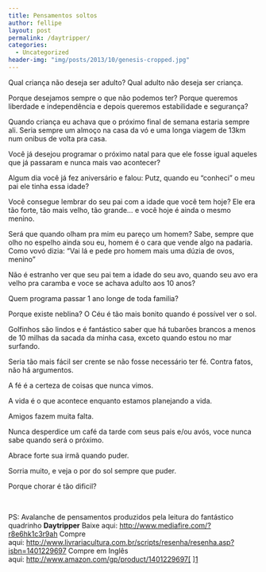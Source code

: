 ```yaml
---
title: Pensamentos soltos
author: fellipe
layout: post
permalink: /daytripper/
categories:
  - Uncategorized
header-img: "img/posts/2013/10/genesis-cropped.jpg"
---
```

Qual criança não deseja ser adulto? Qual adulto não deseja ser criança.

Porque desejamos sempre o que não podemos ter? Porque queremos liberdade e independência e depois queremos estabilidade e segurança?

Quando criança eu achava que o próximo final de semana estaria sempre ali. Seria sempre um almoço na casa da vó e uma longa viagem de 13km num onibus de volta pra casa.

Você já desejou programar o próximo natal para que ele fosse igual aqueles que já passaram e nunca mais vao acontecer?

Algum dia você já fez aniversário e falou: Putz, quando eu &#8220;conheci&#8221; o meu pai ele tinha essa idade?

Você consegue lembrar do seu pai com a idade que você tem hoje? Ele era tão forte, tão mais velho, tão grande&#8230; e você hoje é ainda o mesmo menino.

Será que quando olham pra mim eu pareço um homem? Sabe, sempre que olho no espelho ainda sou eu, homem é o cara que vende algo na padaria. Como vovó dizia: &#8220;Vai lá e pede pro homem mais uma dúzia de ovos, menino&#8221;

Não é estranho ver que seu pai tem a idade do seu avo, quando seu avo era velho pra caramba e voce se achava adulto aos 10 anos?

Quem programa passar 1 ano longe de toda familia?

Porque existe neblina? O Céu é tão mais bonito quando é possível ver o sol.

Golfinhos são lindos e é fantástico saber que há tubarões brancos a menos de 10 milhas da sacada da minha casa, exceto quando estou no mar surfando.

Seria tão mais fácil ser crente se não fosse necessário ter fé. Contra fatos, não há argumentos.

A fé é a certeza de coisas que nunca vimos.

A vida é o que acontece enquanto estamos planejando a vida.

Amigos fazem muita falta.

Nunca desperdice um café da tarde com seus pais e/ou avós, voce nunca sabe quando será o próximo.

Abrace forte sua irmã quando puder.

Sorria muito, e veja o por do sol sempre que puder.

Porque chorar é tão dificil?

&nbsp;

PS: Avalanche de pensamentos produzidos pela leitura do fantástico quadrinho **Daytripper**
Baixe aqui: http://www.mediafire.com/?r8e6hk1c3r9ah
Compre aqui: http://www.livrariacultura.com.br/scripts/resenha/resenha.asp?isbn=1401229697
Compre em Inglês aqui: http://www.amazon.com/gp/product/1401229697[
][1]

 [1]: /img/posts/2013/10/daytripper-cover.jpg
